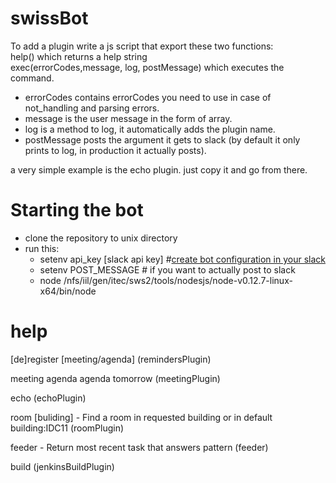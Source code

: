 # swissBot
To add a plugin write a js script that export these two functions:   
  help() which returns a help string  
  exec(errorCodes,message, log, postMessage) which executes the command.
  * errorCodes contains errorCodes you need to use in case of not_handling and parsing errors.   
  *  message is the user message in the form of array.  
  * log is a method to log, it automatically adds the plugin name.   
  * postMessage posts the argument it gets to slack (by default it only prints to log, in production it actually posts).  

a very simple example is the echo plugin. just copy it and go from there.

# Starting the bot
* clone the repository to unix directory 
* run this:
  * setenv api_key \[slack api key\] #[create bot configuration in your slack](https://my.slack.com/services/new/bot)
  * setenv POST_MESSAGE # if you want to actually post to slack
  * node /nfs/iil/gen/itec/sws2/tools/nodesjs/node-v0.12.7-linux-x64/bin/node

# help
[de]register \[meeting/agenda\]
(remindersPlugin)

meeting
agenda
agenda tomorrow
(meetingPlugin)

echo <message>
(echoPlugin)

room [buliding] - Find a room in requested building or in default building:IDC11
(roomPlugin)


feeder <task name pattern> - Return most recent task that answers pattern
(feeder)

build <task name>
(jenkinsBuildPlugin)
